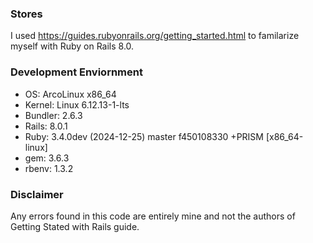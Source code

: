 ### Stores
I used https://guides.rubyonrails.org/getting_started.html to familarize myself
with Ruby on Rails 8.0.

### Development Enviornment
* OS: ArcoLinux x86_64
* Kernel: Linux 6.12.13-1-lts
* Bundler: 2.6.3
* Rails: 8.0.1
* Ruby: 3.4.0dev (2024-12-25) master f450108330 +PRISM [x86_64-linux]
* gem: 3.6.3
* rbenv: 1.3.2

### Disclaimer
Any errors found in this code are entirely mine and not the authors of Getting
Stated with Rails guide.
